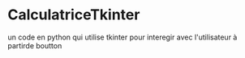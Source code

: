 # CalculatriceTkinter
un code en python qui utilise tkinter pour interegir avec l'utilisateur à partirde boutton

